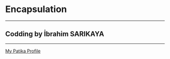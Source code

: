# Encapsulation
-----------------------------
## Codding by İbrahim SARIKAYA
-----------------------------
[My Patika Profile](https://app.patika.dev/ibro)